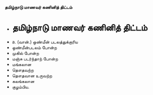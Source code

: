 **தமிழ்நாடு மாணவர் கணினித் திட்டம்**
- # தமிழ்நாடு மாணவர் கணினித் திட்டம்
- a. (வான்.) ஒண்மீன் படலத்துக்குரிய
- ஒண்மீன்படலம் போன்ற
- முகில் போன்ற
- மஞ்சு படர்ந்தாற் போன்ற
- மங்கலான
- தௌதவற்ற
- தௌதவான உருவற்ற
- கலங்கலான
- குழம்பிய.

